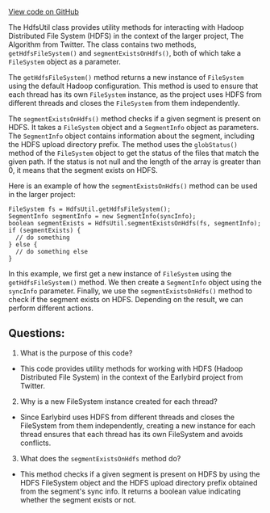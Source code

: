 [View code on GitHub](https://github.com/misbahsy/the-algorithm/src/java/com/twitter/search/earlybird/partition/HdfsUtil.java)

The HdfsUtil class provides utility methods for interacting with Hadoop Distributed File System (HDFS) in the context of the larger project, The Algorithm from Twitter. The class contains two methods, `getHdfsFileSystem()` and `segmentExistsOnHdfs()`, both of which take a `FileSystem` object as a parameter.

The `getHdfsFileSystem()` method returns a new instance of `FileSystem` using the default Hadoop configuration. This method is used to ensure that each thread has its own `FileSystem` instance, as the project uses HDFS from different threads and closes the `FileSystem` from them independently.

The `segmentExistsOnHdfs()` method checks if a given segment is present on HDFS. It takes a `FileSystem` object and a `SegmentInfo` object as parameters. The `SegmentInfo` object contains information about the segment, including the HDFS upload directory prefix. The method uses the `globStatus()` method of the `FileSystem` object to get the status of the files that match the given path. If the status is not null and the length of the array is greater than 0, it means that the segment exists on HDFS.

Here is an example of how the `segmentExistsOnHdfs()` method can be used in the larger project:

```
FileSystem fs = HdfsUtil.getHdfsFileSystem();
SegmentInfo segmentInfo = new SegmentInfo(syncInfo);
boolean segmentExists = HdfsUtil.segmentExistsOnHdfs(fs, segmentInfo);
if (segmentExists) {
  // do something
} else {
  // do something else
}
```

In this example, we first get a new instance of `FileSystem` using the `getHdfsFileSystem()` method. We then create a `SegmentInfo` object using the `syncInfo` parameter. Finally, we use the `segmentExistsOnHdfs()` method to check if the segment exists on HDFS. Depending on the result, we can perform different actions.
## Questions: 
 1. What is the purpose of this code?
- This code provides utility methods for working with HDFS (Hadoop Distributed File System) in the context of the Earlybird project from Twitter.

2. Why is a new FileSystem instance created for each thread?
- Since Earlybird uses HDFS from different threads and closes the FileSystem from them independently, creating a new instance for each thread ensures that each thread has its own FileSystem and avoids conflicts.

3. What does the `segmentExistsOnHdfs` method do?
- This method checks if a given segment is present on HDFS by using the HDFS FileSystem object and the HDFS upload directory prefix obtained from the segment's sync info. It returns a boolean value indicating whether the segment exists or not.